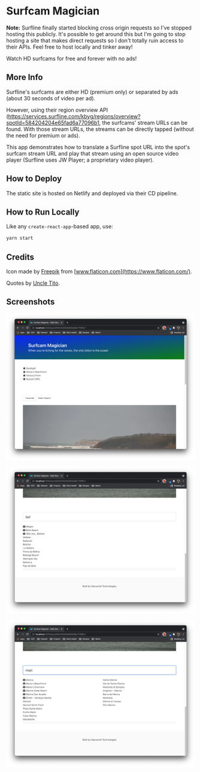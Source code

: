 # Surfcam Magician

**Note:** Surfline finally started blocking cross origin requests so I've stopped hosting this publicly. It's possible to get around this but I'm going to stop hosting a site that makes direct requests so I don't totally ruin access to their APIs. Feel free to host locally and tinker away!

Watch HD surfcams for free and forever with no ads!

## More Info

Surfline's surfcams are either HD (premium only) or separated by ads (about 30 seconds of video per ad).

However, using their region overview API (<https://services.surfline.com/kbyg/regions/overview?spotId=584204204e65fad6a77096b1>, the surfcams' stream URLs can be found. With those stream URLs, the streams can be directly tapped (without the need for premium or ads).

This app demonstrates how to translate a Surfline spot URL into the spot's surfcam stream URL and play that stream using an open source video player (Surfline uses JW Player; a proprietary video player).

## How to Deploy

The static site is hosted on Netlify and deployed via their CD pipeline.

## How to Run Locally

Like any `create-react-app`-based app, use:

```sh
yarn start
```

## Credits

Icon made by [Freepik](https://www.flaticon.com/authors/freepik) from [www.flaticon.com](https://www.flaticon.com/).

Quotes by [Uncle Tito](https://rocketpower.fandom.com/wiki/Tito_Makani).

## Screenshots

![magician-favorites](.github/screenshots/magician-favorites.jpg)

![magician-search-1](.github/screenshots/magician-search-1.jpg)

![magician-search-2](.github/screenshots/magician-search-2.jpg)
